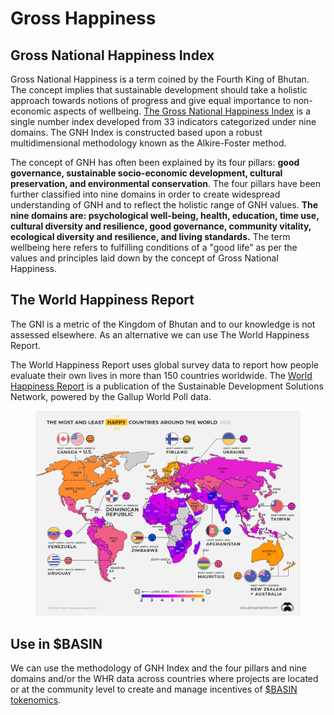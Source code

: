 # Gross Happiness

## Gross National Happiness Index

Gross National Happiness is a term coined by the Fourth King of Bhutan.  The concept implies that sustainable development should take a holistic approach towards notions of progress and give equal importance to non-economic aspects of wellbeing.  [The Gross National Happiness Index](https://sustainabledevelopment.un.org/index.php?page=view\&type=99\&nr=266\&menu=1449) is a single number index developed from 33 indicators categorized under nine domains. The GNH Index is constructed based upon a robust multidimensional methodology known as the Alkire-Foster method.

The concept of GNH has often been explained by its four pillars: **good governance, sustainable socio-economic development, cultural preservation, and environmental conservation**.  The four pillars have been further classified into nine domains in order to create widespread understanding of GNH and to reflect the holistic range of GNH values.  **The nine domains are: psychological well-being, health, education, time use, cultural diversity and resilience, good governance, community vitality, ecological diversity and resilience, and living standards.** The term wellbeing here refers to fulfilling conditions of a "good life" as per the values and principles laid down by the concept of Gross National Happiness.

## The World Happiness Report&#x20;

The GNI is a metric of the Kingdom of Bhutan and to our knowledge is not assessed elsewhere.  As an alternative we can use The World Happiness Report.

The World Happiness Report uses global survey data to report how people evaluate their own lives in more than 150 countries worldwide.  The [World Happiness Report](https://worldhappiness.report/) is a publication of the Sustainable Development Solutions Network, powered by the Gallup World Poll data.

<figure><img src="../../../.gitbook/assets/image (7).png" alt=""><figcaption></figcaption></figure>

## Use in $BASIN

We can use the methodology of GNH Index and the four pillars and nine domains and/or the WHR data across countries where projects are located or at the community level to create and manage incentives of [$BASIN tokenomics](./).
